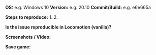 <!--
  Please fill out the form below by replacing the placeholders.
  Delete any headings and placeholders that you do not fill out.
-->
**OS:**  e.g. Windows 10
**Version:**  e.g. 20.10
**Commit/Build:**  e.g. e6e665a

<!-- Explanation of the issue -->


**Steps to reproduce:**
1.
2.

**Is the issue reproducible in Locomotion (vanilla)?**
<!-- Yes / No, and to what extent? -->

**Screenshots / Video:**
<!-- Drag & drop screenshots here. You can use e.g. YouTube to upload video. -->

**Save game:**
<!-- Change the file extension to .txt or package to a .zip so that it can be drag & dropped here... -->
